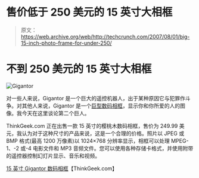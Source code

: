 # 售价低于 250 美元的 15 英寸大相框

> 原文：<https://web.archive.org/web/http://techcrunch.com/2007/08/01/big-15-inch-photo-frame-for-under-250/>

# 不到 250 美元的 15 英寸大相框

![Gigantor](img/936ca42562ce87f8235a703c81fd6579.png)

对一些人来说，Gigantor 是一个巨大的遥控机器人，出于某种原因它与犯罪作斗争。对其他人来说，Gigantor 是一个[巨型数码相框](https://web.archive.org/web/20210412013935/http://www.thinkgeek.com/electronics/cameras/96a6/)，显示你和你所爱的人的图像。我今天在这里谈论第二个巨人。

ThinkGeek.com 正在出售一款 15 英寸的樱桃木数码相框，售价为 249.99 美元，我认为对于这种尺寸的产品来说，这是一个合理的价格。照片以 JPEG 或 BMP 格式(最高 1200 万像素)以 1024×768 分辨率显示，相框可以处理 MPEG-1、-2 或-4 电影文件和 MP3 音频文件。您可以使用各种存储卡格式，并使用附带的遥控器控制幻灯片显示、音乐和视频。

[15 英寸 Gigantor 数码相框](https://web.archive.org/web/20210412013935/http://www.thinkgeek.com/electronics/cameras/96a6/)【ThinkGeek.com】